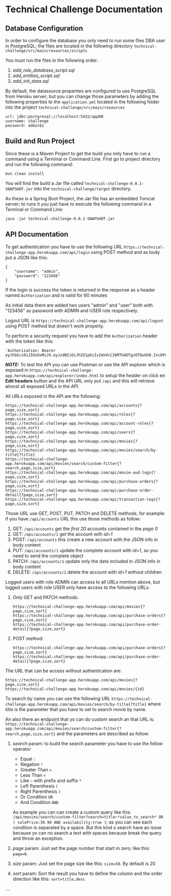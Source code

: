 # Technical Challenge Documentation

## Database Configuration
In order to configure the database you only need to run some files DBA user in PostgreSQL; the files are located in the following directory `technical-challenge/src/main/resources/scripts`

You must run the files in the following order:
 1. *add_role_database_script.sql*
 2. *add_entities_script.sql*
 3. *add_init_data.sql*

By default, the datasource properties are configured to use PostgreSQL from Heroku server; but you can change those parameters by adding the following properties to the `application.yml` located in the following folder into the project `technical-challenge/src/main/resources`

    url: jdbc:postgresql://localhost:5432/appDB
    username: challenge
    password: admin$1

## Build and Run Project
Since these is a Maven Project to get the build you only have to run a command using a Terminal or Command Line. First go to project directory and run the following command:

    mvn clean install

You will find the build a Jar file called `technical-challenge-0.0.1-SNAPSHOT.jar` into the `technical-challenge/target` directory.

As these is a Spring Boot Project, the Jar file has an embedded Tomcat server; to runs it you just have to execute the following command in a Terminal or Command Line:

    java -jar technical-challenge-0.0.1-SNAPSHOT.jar

## API Documentation

To get authentication you have to use the following URL `https://technical-challenge-app.herokuapp.com/api/login` using POST method and as body put a JSON like this:

    {
    	"username": "admin",
    	"password": "123456"
    }

If the login is success the token is returned in the response as a header named `Authorization` and is valid for 60 minutes

As initial data there are added two users "admin" and "user" both with "123456" as password with ADMIN and USER role respectively.

Logout URL is `https://technical-challenge-app.herokuapp.com/api/logout` using POST method but doesn't work properly.

To perform a security request you have to add the `Authorization` header with the token like this: 

    'Authorization: Bearer eyJhbGciOiJIUzUxMiJ9.eyJzdWIiOiJhZG1pbiIsImV4cCI6MTU4OTgzOTQxOX0.Inc0F6WiP4g4qmWLpjZjEKlwgjSWhmEcxIOc6g47ckHImXaU9xd8BlrWlIUOUf_LMxL9AuxrO9cRUpTjLG6RgA'

***NOTE:*** To test the API you can use Postman or use the API explorer which is exposed in `https://technical-challenge-app.herokuapp.com/api/explorer/index.html`  to setup the header on click en **Edit headers** button and the API URL only put `/api` and this will retrieve almost all exposed URLs in the API.

All URLs exposed in the API are the following:

    https://technical-challenge-app.herokuapp.com/api/accounts{?page,size,sort}
    https://technical-challenge-app.herokuapp.com/api/roles{?page,size,sort}
    https://technical-challenge-app.herokuapp.com/api/account-roles{?page,size,sort}
    https://technical-challenge-app.herokuapp.com/api/users{?page,size,sort}
    https://technical-challenge-app.herokuapp.com/api/movies{?page,size,sort}
    https://technical-challenge-app.herokuapp.com/api/movies/search/by-title{?title}
    https://technical-challenge-app.herokuapp.com/api/movies/search/custom-filter{?search,page,size,sort}
    https://technical-challenge-app.herokuapp.com/api/movie-aud-logs{?page,size,sort}
    https://technical-challenge-app.herokuapp.com/api/purchase-orders{?page,size,sort}
    https://technical-challenge-app.herokuapp.com/api/purchase-order-detail{?page,size,sort}
    https://technical-challenge-app.herokuapp.com/api/transaction-logs{?page,size,sort}

Those URL use GET, POST, PUT, PATCH and DELETE methods, for example: if you have `/api/accounts` URL this use those methods as follow:

 1. GET: `/api/accounts` get the *first 20* accounts contained in the *page 0*
 2. GET: `/api/accounts/1` get the account with *id=1*
 3. POST: `/api/accounts` this create a new account with the JSON info in body content
 4. PUT: `/api/accounts/1` update the complete account with *id=1*, so you need to send the complete object
 5. PATCH: `/api/accounts/1` update only the data included in JSON info in body content
 6. DELETE: `/api/accounts/1` delete the account with *id=1* without children

Logged users with role ADMIN can access to all URLs mention above, but logged users with role USER only have access to the following URLs:

 1. Only GET and PATCH methods:

	    https://technical-challenge-app.herokuapp.com/api/movies{?page,size,sort}
	    https://technical-challenge-app.herokuapp.com/api/purchase-orders{?page,size,sort}
	    https://technical-challenge-app.herokuapp.com/api/purchase-order-detail{?page,size,sort}

 2. POST method:

	    https://technical-challenge-app.herokuapp.com/api/purchase-orders{?page,size,sort}
	    https://technical-challenge-app.herokuapp.com/api/purchase-order-detail{?page,size,sort}

The URL that can be access without authentication are:

    https://technical-challenge-app.herokuapp.com/api/movies{?page,size,sort}
    https://technical-challenge-app.herokuapp.com/api/movies/{id}

To search by name you can use the following URL `https://technical-challenge-app.herokuapp.com/api/movies/search/by-title{?title}` where title is the parameter that you have to set to search movie by name.

An also there an endpoint that yo can do custom search an that URL is: `https://technical-challenge-app.herokuapp.com/api/movies/search/custom-filter{?search,page,size,sort}` and the parameters are described as follow:

 1. *search* param: to build the search parameter you have to use the follow operator

	 - Equal  `:` 
	 - Negation `!`
	 - Greater Than `>`
	 - Less Than `<`
	 - Like `~` with prefix and suffix `*`
	 - Left Parenthesis `(`
	 - Right Parenthesis `)`
	 - Or Condition `OR`
	 - And Condition `AND`

	As example you can can create a custom query like this: `/api/movies/search/custom-filter?search=title~*value_to_search* OR ( salePrice:39.99 AND availability:true )`; as you can see each condition is separated by a space.
	But this kind o search have an issue because yo can no search a text with spaces because break the query and throw an exception.

 2. *page* param: Just set the page number that start in zero; like this: `page=0`.
 3. *size* param: Just set the page size like this: `size=50`. By default is 20
 4. *sort* param: Sort the result you have to define the column and the order direction like this: `sort=title,desc`


....
